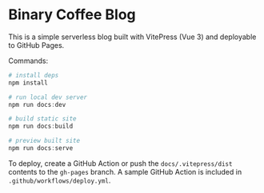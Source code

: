 # Binary Coffee Blog

This is a simple serverless blog built with VitePress (Vue 3) and deployable to GitHub Pages.

Commands:

```powershell
# install deps
npm install

# run local dev server
npm run docs:dev

# build static site
npm run docs:build

# preview built site
npm run docs:serve
```

To deploy, create a GitHub Action or push the `docs/.vitepress/dist` contents to the `gh-pages` branch. A sample GitHub Action is included in `.github/workflows/deploy.yml`.
